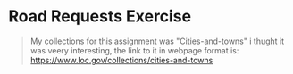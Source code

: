 # Road Requests Exercise

> My collections for this assignment  was "Cities-and-towns" i thught it was veery interesting, the link to it in webpage format is:
https://www.loc.gov/collections/cities-and-towns
